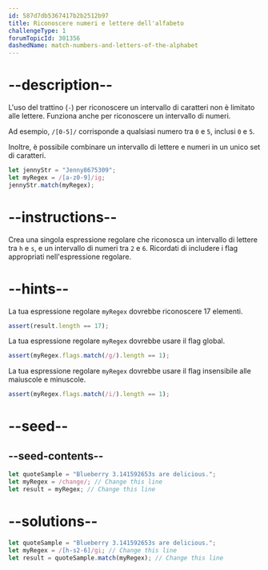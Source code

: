 ```yaml
---
id: 587d7db5367417b2b2512b97
title: Riconoscere numeri e lettere dell'alfabeto
challengeType: 1
forumTopicId: 301356
dashedName: match-numbers-and-letters-of-the-alphabet
---
```


# --description--

L'uso del trattino (`-`) per riconoscere un intervallo di caratteri non è limitato alle lettere. Funziona anche per riconoscere un intervallo di numeri.

Ad esempio, `/[0-5]/` corrisponde a qualsiasi numero tra `0` e `5`, inclusi `0` e `5`.

Inoltre, è possibile combinare un intervallo di lettere e numeri in un unico set di caratteri.

```js
let jennyStr = "Jenny8675309";
let myRegex = /[a-z0-9]/ig;
jennyStr.match(myRegex);
```

# --instructions--

Crea una singola espressione regolare che riconosca un intervallo di lettere tra `h` e `s`, e un intervallo di numeri tra `2` e `6`. Ricordati di includere i flag appropriati nell'espressione regolare.

# --hints--

La tua espressione regolare `myRegex` dovrebbe riconoscere 17 elementi.

```js
assert(result.length == 17);
```

La tua espressione regolare `myRegex` dovrebbe usare il flag global.

```js
assert(myRegex.flags.match(/g/).length == 1);
```

La tua espressione regolare `myRegex` dovrebbe usare il flag insensibile alle maiuscole e minuscole.

```js
assert(myRegex.flags.match(/i/).length == 1);
```

# --seed--

## --seed-contents--

```js
let quoteSample = "Blueberry 3.141592653s are delicious.";
let myRegex = /change/; // Change this line
let result = myRegex; // Change this line
```

# --solutions--

```js
let quoteSample = "Blueberry 3.141592653s are delicious.";
let myRegex = /[h-s2-6]/gi; // Change this line
let result = quoteSample.match(myRegex); // Change this line
```
